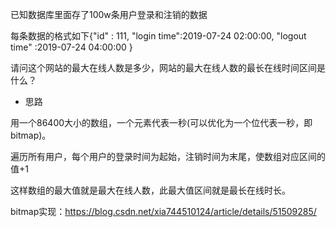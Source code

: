 已知数据库里面存了100w条用户登录和注销的数据

每条数据的格式如下{"id" : 111, "login time":2019-07-24 02:00:00, "logout time" :2019-07-24 04:00:00 }

请问这个网站的最大在线人数是多少，网站的最大在线人数的最长在线时间区间是什么？

- 思路

用一个86400大小的数组，一个元素代表一秒(可以优化为一个位代表一秒，即bitmap)。

遍历所有用户，每个用户的登录时间为起始，注销时间为末尾，使数组对应区间的值+1

这样数组的最大值就是最大在线人数，此最大值区间就是最长在线时长。

bitmap实现：https://blog.csdn.net/xia744510124/article/details/51509285/
